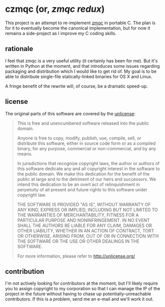 # czmqc (or, *zmqc redux*)

This project is an attempt to re-implement [zmqc][zmqc-python] in portable C.
The plan is for it to eventually become the canonical implementation, but for
now it remains a side-project as I improve my C coding skills.

  [zmqc-python]: http://zacharyvoase.github.com/zmqc

## rationale

I feel that zmqc is a very useful utility (it certainly has been for me). But
it's written in Python at the moment, and that introduces some issues regarding
packaging and distribution which I would like to get rid of. My goal is to be
able to distribute single-file statically-linked binaries for OS X and Linux.

A fringe benefit of the rewrite will, of course, be a dramatic speed-up.

## license

The original parts of this software are covered by the [unlicense][]:

  [unlicense]: http://unlicense.org/

> This is free and unencumbered software released into the public domain.
>
> Anyone is free to copy, modify, publish, use, compile, sell, or distribute
> this software, either in source code form or as a compiled binary, for any
> purpose, commercial or non-commercial, and by any means.
>
> In jurisdictions that recognize copyright laws, the author or authors of this
> software dedicate any and all copyright interest in the software to the
> public domain. We make this dedication for the benefit of the public at large
> and to the detriment of our heirs and successors. We intend this dedication
> to be an overt act of relinquishment in perpetuity of all present and future
> rights to this software under copyright law.
>
> THE SOFTWARE IS PROVIDED "AS IS", WITHOUT WARRANTY OF ANY KIND, EXPRESS OR
> IMPLIED, INCLUDING BUT NOT LIMITED TO THE WARRANTIES OF MERCHANTABILITY,
> FITNESS FOR A PARTICULAR PURPOSE AND NONINFRINGEMENT.  IN NO EVENT SHALL THE
> AUTHORS BE LIABLE FOR ANY CLAIM, DAMAGES OR OTHER LIABILITY, WHETHER IN AN
> ACTION OF CONTRACT, TORT OR OTHERWISE, ARISING FROM, OUT OF OR IN CONNECTION
> WITH THE SOFTWARE OR THE USE OR OTHER DEALINGS IN THE SOFTWARE.
>
> For more information, please refer to <http://unlicense.org/>

## contribution

I'm not actively looking for contributors at the moment, but I'll likely
require you to assign copyright to my corporation so that I can manage the IP
of the project in the future without having to chase up potentially-unreachable
contributors. If this is a problem, send me an e-mail and we'll work it out.
